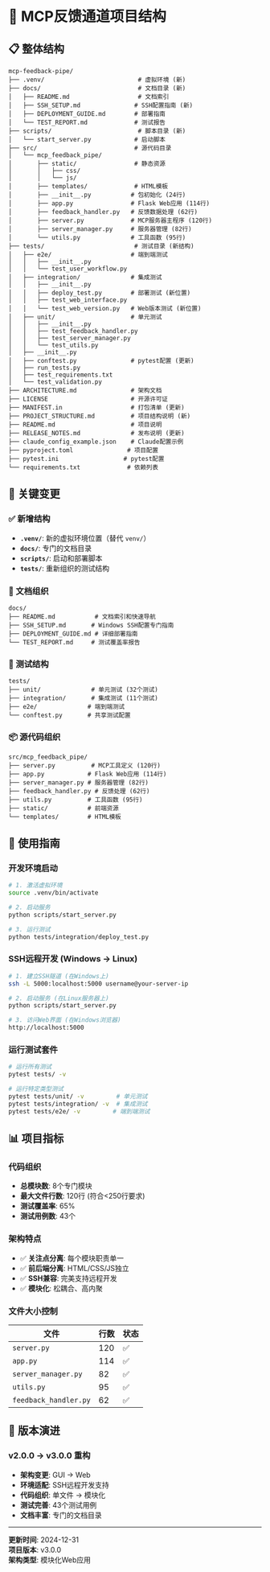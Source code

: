 # 📁 MCP反馈通道项目结构

## 📋 整体结构

```
mcp-feedback-pipe/
├── .venv/                          # 虚拟环境 (新)
├── docs/                           # 文档目录 (新)
│   ├── README.md                   # 文档索引
│   ├── SSH_SETUP.md               # SSH配置指南 (新)
│   ├── DEPLOYMENT_GUIDE.md        # 部署指南
│   └── TEST_REPORT.md             # 测试报告
├── scripts/                        # 脚本目录 (新)
│   └── start_server.py            # 启动脚本
├── src/                           # 源代码目录
│   └── mcp_feedback_pipe/
│       ├── static/                # 静态资源
│       │   ├── css/
│       │   └── js/
│       ├── templates/             # HTML模板
│       ├── __init__.py           # 包初始化 (24行)
│       ├── app.py                # Flask Web应用 (114行)
│       ├── feedback_handler.py   # 反馈数据处理 (62行)
│       ├── server.py             # MCP服务器主程序 (120行)
│       ├── server_manager.py     # 服务器管理 (82行)
│       └── utils.py              # 工具函数 (95行)
├── tests/                         # 测试目录 (新结构)
│   ├── e2e/                      # 端到端测试
│   │   ├── __init__.py
│   │   └── test_user_workflow.py
│   ├── integration/              # 集成测试
│   │   ├── __init__.py
│   │   ├── deploy_test.py        # 部署测试 (新位置)
│   │   ├── test_web_interface.py
│   │   └── test_web_version.py   # Web版本测试 (新位置)
│   ├── unit/                     # 单元测试
│   │   ├── __init__.py
│   │   ├── test_feedback_handler.py
│   │   ├── test_server_manager.py
│   │   └── test_utils.py
│   ├── __init__.py
│   ├── conftest.py               # pytest配置 (更新)
│   ├── run_tests.py
│   ├── test_requirements.txt
│   └── test_validation.py
├── ARCHITECTURE.md               # 架构文档
├── LICENSE                       # 开源许可证
├── MANIFEST.in                   # 打包清单 (更新)
├── PROJECT_STRUCTURE.md          # 项目结构说明 (新)
├── README.md                     # 项目说明
├── RELEASE_NOTES.md              # 发布说明 (更新)
├── claude_config_example.json    # Claude配置示例
├── pyproject.toml               # 项目配置
├── pytest.ini                  # pytest配置
└── requirements.txt             # 依赖列表
```

## 🔧 关键变更

### ✅ 新增结构
- **`.venv/`**: 新的虚拟环境位置（替代 `venv/`）
- **`docs/`**: 专门的文档目录
- **`scripts/`**: 启动和部署脚本
- **`tests/`**: 重新组织的测试结构

### 📝 文档组织
```
docs/
├── README.md           # 文档索引和快速导航
├── SSH_SETUP.md       # Windows SSH配置专门指南
├── DEPLOYMENT_GUIDE.md # 详细部署指南
└── TEST_REPORT.md     # 测试覆盖率报告
```

### 🧪 测试结构
```
tests/
├── unit/              # 单元测试 (32个测试)
├── integration/       # 集成测试 (11个测试)
├── e2e/              # 端到端测试
└── conftest.py       # 共享测试配置
```

### 📦 源代码组织
```
src/mcp_feedback_pipe/
├── server.py          # MCP工具定义 (120行)
├── app.py            # Flask Web应用 (114行)
├── server_manager.py # 服务器管理 (82行)
├── feedback_handler.py # 反馈处理 (62行)
├── utils.py          # 工具函数 (95行)
├── static/           # 前端资源
└── templates/        # HTML模板
```

## 🎯 使用指南

### 开发环境启动
```bash
# 1. 激活虚拟环境
source .venv/bin/activate

# 2. 启动服务
python scripts/start_server.py

# 3. 运行测试
python tests/integration/deploy_test.py
```

### SSH远程开发 (Windows → Linux)
```bash
# 1. 建立SSH隧道 (在Windows上)
ssh -L 5000:localhost:5000 username@your-server-ip

# 2. 启动服务 (在Linux服务器上)
python scripts/start_server.py

# 3. 访问Web界面 (在Windows浏览器)
http://localhost:5000
```

### 运行测试套件
```bash
# 运行所有测试
pytest tests/ -v

# 运行特定类型测试
pytest tests/unit/ -v         # 单元测试
pytest tests/integration/ -v  # 集成测试
pytest tests/e2e/ -v         # 端到端测试
```

## 📊 项目指标

### 代码组织
- **总模块数**: 8个专门模块
- **最大文件行数**: 120行 (符合<250行要求)
- **测试覆盖率**: 65%
- **测试用例数**: 43个

### 架构特点
- ✅ **关注点分离**: 每个模块职责单一
- ✅ **前后端分离**: HTML/CSS/JS独立
- ✅ **SSH兼容**: 完美支持远程开发
- ✅ **模块化**: 松耦合、高内聚

### 文件大小控制
| 文件 | 行数 | 状态 |
|------|------|------|
| `server.py` | 120 | ✅ |
| `app.py` | 114 | ✅ |
| `server_manager.py` | 82 | ✅ |
| `utils.py` | 95 | ✅ |
| `feedback_handler.py` | 62 | ✅ |

## 🔄 版本演进

### v2.0.0 → v3.0.0 重构
- **架构变更**: GUI → Web
- **环境适配**: SSH远程开发支持
- **代码组织**: 单文件 → 模块化
- **测试完善**: 43个测试用例
- **文档丰富**: 专门的文档目录

---

**更新时间**: 2024-12-31  
**项目版本**: v3.0.0  
**架构类型**: 模块化Web应用 